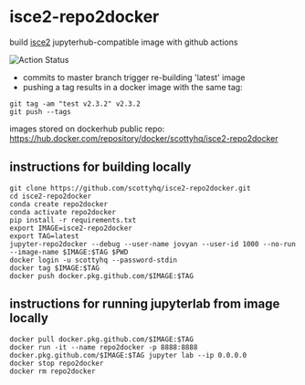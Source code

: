 # isce2-repo2docker

build [isce2](https://github.com/isce-framework/isce2) jupyterhub-compatible image with github actions

![Action Status](https://github.com/scottyhq/isce2-repo2docker/workflows/Repo2Docker/badge.svg)

* commits to master branch trigger re-building 'latest' image
* pushing a tag results in a docker image with the same tag:
```
git tag -am "test v2.3.2" v2.3.2
git push --tags
```

images stored on dockerhub public repo:
https://hub.docker.com/repository/docker/scottyhq/isce2-repo2docker


## instructions for building locally
```
git clone https://github.com/scottyhq/isce2-repo2docker.git
cd isce2-repo2docker
conda create repo2docker
conda activate repo2docker
pip install -r requirements.txt
export IMAGE=isce2-repo2docker
export TAG=latest
jupyter-repo2docker --debug --user-name jovyan --user-id 1000 --no-run --image-name $IMAGE:$TAG $PWD
docker login -u scottyhq --password-stdin
docker tag $IMAGE:$TAG
docker push docker.pkg.github.com/$IMAGE:$TAG
```

## instructions for running jupyterlab from image locally
```
docker pull docker.pkg.github.com/$IMAGE:$TAG
docker run -it --name repo2docker -p 8888:8888 docker.pkg.github.com/$IMAGE:$TAG jupyter lab --ip 0.0.0.0
docker stop repo2docker
docker rm repo2docker
```
